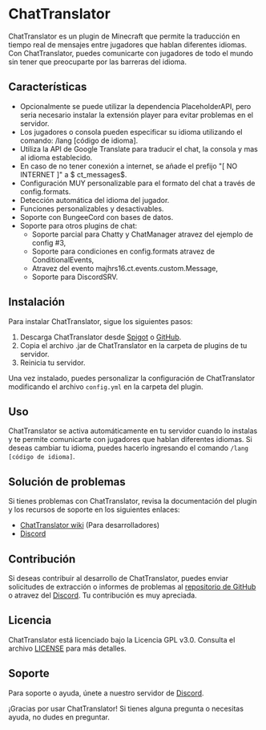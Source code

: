 # ChatTranslator

ChatTranslator es un plugin de Minecraft que permite la traducción en tiempo real de mensajes entre jugadores que hablan diferentes idiomas. Con ChatTranslator, puedes comunicarte con jugadores de todo el mundo sin tener que preocuparte por las barreras del idioma.

## Características

- Opcionalmente se puede utilizar la dependencia PlaceholderAPI, pero seria necesario instalar la extensión player para evitar problemas en el servidor.
- Los jugadores o consola pueden especificar su idioma utilizando el comando: /lang [código de idioma].
- Utiliza la API de Google Translate para traducir el chat, la consola y mas al idioma establecido.
- En caso de no tener conexión a internet, se añade el prefijo "[ NO INTERNET ]" a $ ct_messages$.
- Configuración MUY personalizable para el formato del chat a través de config.formats.
- Detección automática del idioma del jugador.
- Funciones personalizables y desactivables.
- Soporte con BungeeCord con bases de datos.
- Soporte para otros plugins de chat:
  - Soporte parcial para Chatty y ChatManager atravez del ejemplo de config #3,
  - Soporte para condiciones en config.formats atravez de ConditionalEvents,
  - Atravez del evento majhrs16.ct.events.custom.Message,
  - Soporte para DiscordSRV.​

## Instalación

Para instalar ChatTranslator, sigue los siguientes pasos:

1. Descarga ChatTranslator desde [Spigot](https://www.spigotmc.org/resources/chattranslator.106604/) o [GitHub](https://github.com/CreativeMD/ChatTranslator/releases).
2. Copia el archivo .jar de ChatTranslator en la carpeta de plugins de tu servidor.
3. Reinicia tu servidor.

Una vez instalado, puedes personalizar la configuración de ChatTranslator modificando el archivo `config.yml` en la carpeta del plugin.

## Uso

ChatTranslator se activa automáticamente en tu servidor cuando lo instalas y te permite comunicarte con jugadores que hablan diferentes idiomas. Si deseas cambiar tu idioma, puedes hacerlo ingresando el comando `/lang [código de idioma]`.

## Solución de problemas

Si tienes problemas con ChatTranslator, revisa la documentación del plugin y los recursos de soporte en los siguientes enlaces:

- [ChatTranslator wiki](https://github.com/Majhrs16/ChatTranslator/wiki) (Para desarrolladores)
- [Discord](https://discord.gg/kZxHnSVPTg)

## Contribución

Si deseas contribuir al desarrollo de ChatTranslator, puedes enviar solicitudes de extracción o informes de problemas al [repositorio de GitHub](https://github.com/Majhrs16/ChatTranslator) o atravez del [Discord](https://discord.gg/kZxHnSVPTg). Tu contribución es muy apreciada.

## Licencia

ChatTranslator está licenciado bajo la Licencia GPL v3.0. Consulta el archivo [LICENSE](LICENSE) para más detalles.

## Soporte

Para soporte o ayuda, únete a nuestro servidor de [Discord](https://discord.gg/kZxHnSVPTg).

¡Gracias por usar ChatTranslator! Si tienes alguna pregunta o necesitas ayuda, no dudes en preguntar.
